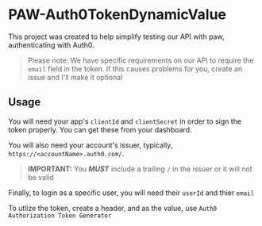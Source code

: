 # PAW-Auth0TokenDynamicValue

This project was created to help simplify testing our API with paw, authenticating with Auth0.

> Please note: We have specific requirements on our API to require the `email` field in the token. If this causes problems for you, create an issue and I'll make it optional

## Usage

You will need your app's `clientId` and `clientSecret` in order to sign the token properly. You can get these from your dashboard.

You will also need your account's issuer, typically, `https://<accountName>.auth0.com/`. 

> **IMPORTANT:** You _**MUST**_ include a trailing `/` in the issuer or it will not be valid

Finally, to login as a specific user, you will need their `userId` and thier `email`

To utlize the token, create a header, and as the value, use `Auth0 Authorization Token Generator`
